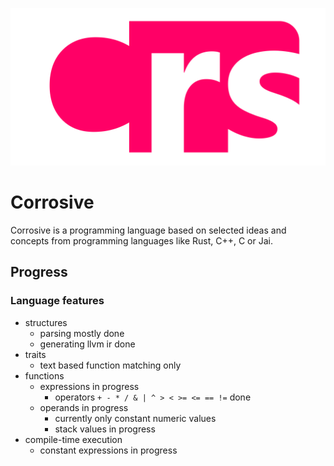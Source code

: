 ![Crs](/docs/logo.svg)

# Corrosive
Corrosive is a programming language based on selected ideas and concepts from programming languages like Rust, C++, C or Jai.

## Progress
### Language features

 - structures
   - parsing mostly done
   - generating llvm ir done
 - traits
   - text based function matching only
 - functions
   - expressions in progress
     - operators `+ - * / & | ^ > < >= <= == !=` done
   - operands in progress
     - currently only constant numeric values
     - stack values in progress
 - compile-time execution
   - constant expressions in progress
